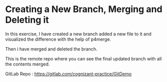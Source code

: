 <h1>Creating a New Branch, Merging and Deleting it</h1>
In this exercise, I have created a new branch added a new file to it and visualized the difference with the help of p4merge.
<br>

Then i have merged and deleted the branch.

This is the remote repo where you can see the final updated branch with all the contents merged.

GitLab Repo : https://gitlab.com/cognizant-practice/GitDemo
